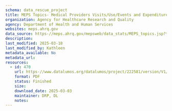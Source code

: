 ```yaml
---
schema: data_rescue_project 
title: MEPS Topics- Medical Providers Visits/Use/Events and Expenditures
organization: Agency for Healthcare Research and Quality
agency: Department of Health and Human Services
websites: meps.ahrq.gov
data_source: https-//meps.ahrq.gov/mepsweb/data_stats/MEPS_topics.jsp?topicid=34Z-1
description: 
last_modified: 2025-03-18
last_modified_by: Kathleen
metadata_available: No
metadata_url: 
resources:
  - id: 470
    url: https-//www.datalumos.org/datalumos/project/222581/version/V1/view
    format: PDF
    status: Finished
    size: 
    download_date: 2025-03-03
    maintainer: DRP, DL
    notes: 
---
```

